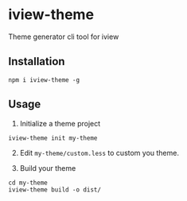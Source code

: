# iview-theme
Theme generator cli tool for iview

## Installation
```
npm i iview-theme -g
```

## Usage

1. Initialize a theme project
```
iview-theme init my-theme
```

2. Edit `my-theme/custom.less` to custom you theme.

3. Build your theme
```
cd my-theme
iview-theme build -o dist/
```
